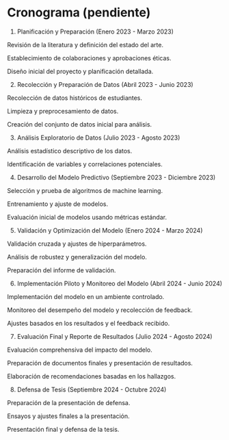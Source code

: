 # Cronograma (pendiente)

1. Planificación y Preparación (Enero 2023 - Marzo 2023)

Revisión de la literatura y definición del estado del arte.

Establecimiento de colaboraciones y aprobaciones éticas.

Diseño inicial del proyecto y planificación detallada.

2. Recolección y Preparación de Datos (Abril 2023 - Junio 2023)

Recolección de datos históricos de estudiantes.

Limpieza y preprocesamiento de datos.

Creación del conjunto de datos inicial para análisis.

3. Análisis Exploratorio de Datos (Julio 2023 - Agosto 2023)

Análisis estadístico descriptivo de los datos.

Identificación de variables y correlaciones potenciales.

4. Desarrollo del Modelo Predictivo (Septiembre 2023 - Diciembre 2023)

Selección y prueba de algoritmos de machine learning.

Entrenamiento y ajuste de modelos.

Evaluación inicial de modelos usando métricas estándar.

5. Validación y Optimización del Modelo (Enero 2024 - Marzo 2024)

Validación cruzada y ajustes de hiperparámetros.

Análisis de robustez y generalización del modelo.

Preparación del informe de validación.

6. Implementación Piloto y Monitoreo del Modelo (Abril 2024 - Junio 2024)

Implementación del modelo en un ambiente controlado.

Monitoreo del desempeño del modelo y recolección de feedback.

Ajustes basados en los resultados y el feedback recibido.

7. Evaluación Final y Reporte de Resultados (Julio 2024 - Agosto 2024)

Evaluación comprehensiva del impacto del modelo.

Preparación de documentos finales y presentación de resultados.

Elaboración de recomendaciones basadas en los hallazgos.

8. Defensa de Tesis (Septiembre 2024 - Octubre 2024)

Preparación de la presentación de defensa.

Ensayos y ajustes finales a la presentación.

Presentación final y defensa de la tesis.